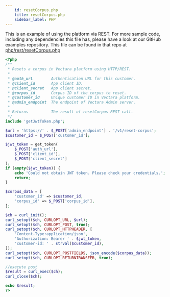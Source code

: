 ```yaml
---
    id: resetCorpus.php
    title: resetCorpus.php
    sidebar_label: PHP
---
```


This is an example of using the platform via REST.  For more sample code, including any dependencies this file has, please have a look at our GitHub examples repository.  This file can be found in that repo at <a href="https://github.com/vectara/getting-started/tree/main/language-examples/php/rest/resetCorpus.php">php/rest/resetCorpus.php</a>

```php title="php/rest/resetCorpus.php"
<?php
/**
 * Resets a corpus in Vectara platform using HTTP/REST.
 *
 * @auth_url        Authentication URL for this customer.
 * @client_id       App client ID.
 * @client_secret   App client secret.
 * @corpus_id       Corpus ID of the corpus to reset.
 * @customer_id     Unique customer ID in Vectara platform.
 * @admin_endpoint  The endpoint of Vectara Admin server.
 *
 * Returns          The result of resetCorpus REST call.
 */
include 'getJwtToken.php';

$url = 'https://' . $_POST['admin_endpoint'] . '/v1/reset-corpus';
$customer_id = $_POST['customer_id'];

$jwt_token = get_token(
    $_POST['auth_url'],
    $_POST['client_id'],
    $_POST['client_secret']
);
if (empty($jwt_token)) {
    echo 'Could not obtain JWT token. Please check your credentials.';
    return;
}

$corpus_data = [
    'customer_id' => $customer_id,
    'corpus_id' => $_POST['corpus_id'],
];

$ch = curl_init();
curl_setopt($ch, CURLOPT_URL, $url);
curl_setopt($ch, CURLOPT_POST, true);
curl_setopt($ch, CURLOPT_HTTPHEADER, [
    'Content-Type:application/json',
    'Authorization: Bearer ' . $jwt_token,
    'customer-id: ' . strval($customer_id),
]);
curl_setopt($ch, CURLOPT_POSTFIELDS, json_encode($corpus_data));
curl_setopt($ch, CURLOPT_RETURNTRANSFER, true);

//execute post
$result = curl_exec($ch);
curl_close($ch);

echo $result;
?>

```
